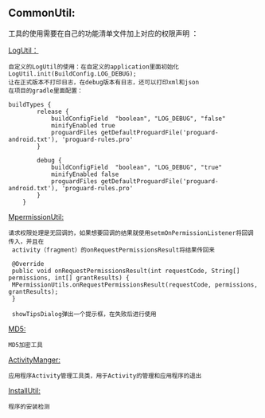 
<h2>CommonUtil:</h2>
工具的使用需要在自己的功能清单文件加上对应的权限声明  ：

<a href="https://github.com/qinmr/SuperUtils/blob/master/CommonUtil/src/main/java/com/system/mrqin/commonutil/log/LogUtil.java">LogUtil：</a>



    自定义的LogUtil的使用：在自定义的application里面初始化
    LogUtil.init(BuildConfig.LOG_DEBUG);
    让在正式版本不打印日志，在debug版本有日志，还可以打印xml和json
    在项目的gradle里面配置：

    buildTypes {
            release {
                buildConfigField  "boolean", "LOG_DEBUG", "false"
                minifyEnabled true
                proguardFiles getDefaultProguardFile('proguard-android.txt'), 'proguard-rules.pro'
            }

            debug {
                buildConfigField  "boolean", "LOG_DEBUG", "true"
                minifyEnabled false
                proguardFiles getDefaultProguardFile('proguard-android.txt'), 'proguard-rules.pro'
            }
        }

<a href="https://github.com/qinmr/SuperUtils/blob/master/CommonUtil/src/main/java/com/system/mrqin/commonutil/MPermissionUtils.java">MpermissionUtil:</a>

    请求权限处理是无回调的，如果想要回调的结果就使用setmOnPermissionListener将回调传入，并且在
     activity（fragment）的onRequestPermissionsResult将结果传回来

     @Override
     public void onRequestPermissionsResult(int requestCode, String[] permissions, int[] grantResults) {
     MPermissionUtils.onRequestPermissionsResult(requestCode, permissions, grantResults);
     }

     showTipsDialog弹出一个提示框，在失败后进行使用

<a href="https://github.com/qinmr/SuperUtils/blob/master/CommonUtil/src/main/java/com/system/mrqin/commonutil/MD5.java">MD5:</a>

    MD5加密工具

<a href="https://github.com/qinmr/SuperUtils/blob/master/CommonUtil/src/main/java/com/system/mrqin/commonutil/ActivityManger.java">ActivityManger:</a>

    应用程序Activity管理工具类，用于Activity的管理和应用程序的退出

<a href="https://github.com/qinmr/SuperUtils/blob/master/CommonUtil/src/main/java/com/system/mrqin/commonutil/InstallUtil.java">InstallUtil:</a>

    程序的安装检测









